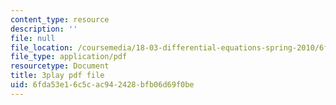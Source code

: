 ```yaml
---
content_type: resource
description: ''
file: null
file_location: /coursemedia/18-03-differential-equations-spring-2010/6fda53e16c5cac942428bfb06d69f0be_zreI4HllD80.pdf
file_type: application/pdf
resourcetype: Document
title: 3play pdf file
uid: 6fda53e1-6c5c-ac94-2428-bfb06d69f0be
---
```

